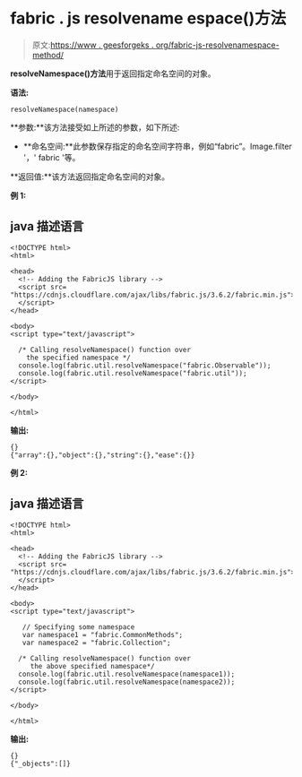 # fabric . js resolvename espace()方法

> 原文:[https://www . geesforgeks . org/fabric-js-resolvenamespace-method/](https://www.geeksforgeeks.org/fabric-js-resolvenamespace-method/)

**resolveNamespace()方法**用于返回指定命名空间的对象。

**语法:**

```
resolveNamespace(namespace)
```

**参数:**该方法接受如上所述的参数，如下所述:

*   **命名空间:**此参数保存指定的命名空间字符串，例如“fabric”。Image.filter '，' fabric '等。

**返回值:**该方法返回指定命名空间的对象。

**例 1:**

## java 描述语言

```
<!DOCTYPE html>
<html>

<head>
  <!-- Adding the FabricJS library -->
  <script src=
"https://cdnjs.cloudflare.com/ajax/libs/fabric.js/3.6.2/fabric.min.js">
  </script>
</head>

<body>
<script type="text/javascript">

  /* Calling resolveNamespace() function over
    the specified namespace */
  console.log(fabric.util.resolveNamespace("fabric.Observable"));
  console.log(fabric.util.resolveNamespace("fabric.util"));
</script>

</body>

</html>
```

**输出:**

```
{}
{"array":{},"object":{},"string":{},"ease":{}}
```

**例 2:**

## java 描述语言

```
<!DOCTYPE html>
<html>

<head>
  <!-- Adding the FabricJS library -->
  <script src=
"https://cdnjs.cloudflare.com/ajax/libs/fabric.js/3.6.2/fabric.min.js">
  </script>
</head>

<body>
<script type="text/javascript">

   // Specifying some namespace
   var namespace1 = "fabric.CommonMethods";
   var namespace2 = "fabric.Collection";

  /* Calling resolveNamespace() function over
     the above specified namespace*/
  console.log(fabric.util.resolveNamespace(namespace1));
  console.log(fabric.util.resolveNamespace(namespace2));
</script>

</body>

</html>
```

**输出:**

```
{}
{"_objects":[]}
```